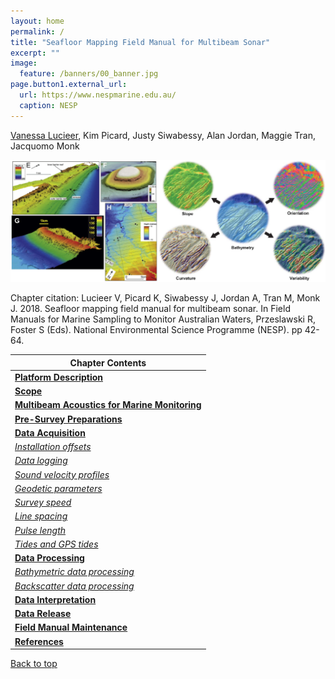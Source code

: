 ```yaml
---
layout: home
permalink: /
title: "Seafloor Mapping Field Manual for Multibeam Sonar"
excerpt: ""
image:
  feature: /banners/00_banner.jpg
page.button1.external_url:
  url: https://www.nespmarine.edu.au/
  caption: NESP
---
```


[Vanessa Lucieer](mailto:vanessa.lucieer@utas.edu.au), Kim Picard, Justy Siwabessy, Alan Jordan, Maggie Tran, Jacquomo Monk

![](images/MBES.png)

Chapter citation:
Lucieer V, Picard K, Siwabessy J, Jordan A, Tran M, Monk J. 2018. Seafloor mapping field manual for multibeam sonar. In Field Manuals for Marine Sampling to Monitor Australian Waters, Przeslawski R, Foster S (Eds). National Environmental Science Programme (NESP). pp 42-64. 

| Chapter Contents                                                                                                                                       |
|-------------------------------------------------------------------------------------------------------------------------------------------------|
|  **[Platform Description](https://multibeam-echosounder-field-manual.github.io/platform-description)**   
|  __[Scope](https://multibeam-echosounder-field-manual.github.io/scope)__                                                                        |
|  **[Multibeam Acoustics for Marine Monitoring](https://multibeam-echosounder-field-manual.github.io/multibeam-acoustics-for-marine-monitoring)** |
|  **[Pre-Survey Preparations](https://multibeam-echosounder-field-manual.github.io/pre-survey-preparations)**                                   |
|  **[Data Acquisition](https://multibeam-echosounder-field-manual.github.io/data-acquisition)**                                                   |
|       _[Installation offsets](https://multibeam-echosounder-field-manual.github.io/data-acquisition#installation-offsets)_                   |
|       _[Data logging](https://multibeam-echosounder-field-manual.github.io/data-acquisition#data-logging)_                                     |
|       _[Sound velocity profiles](https://multibeam-echosounder-field-manual.github.io/data-acquisition#sound-velocity-profiles)_                |
|       _[Geodetic parameters](https://multibeam-echosounder-field-manual.github.io/data-acquisition#geodetic-parameters)_                      |
|       _[Survey speed](https://multibeam-echosounder-field-manual.github.io/data-acquisition#survey-speed)_                                  |
|       _[Line spacing](https://multibeam-echosounder-field-manual.github.io/data-acquisition#line-spacing)_                                     |
|       _[Pulse length](https://multibeam-echosounder-field-manual.github.io/data-acquisition#pulse-length)_                                   |
|       _[Tides and GPS tides](https://multibeam-echosounder-field-manual.github.io/data-acquisition#tides-and-gps-tides)_                        |
|  **[Data Processing](https://multibeam-echosounder-field-manual.github.io/data-processing)**                                                    |
|       _[Bathymetric data processing](https://multibeam-echosounder-field-manual.github.io/data-processing#bathymetric-data-processing)_        |
|       _[Backscatter data processing](https://multibeam-echosounder-field-manual.github.io/data-processing#backscatter-data-processing)_        |
|  **[Data Interpretation](https://multibeam-echosounder-field-manual.github.io/data-interpretation)**                                             |
|  **[Data Release](https://multibeam-echosounder-field-manual.github.io/data-release)**                                                           |
|  **[Field Manual Maintenance](https://multibeam-echosounder-field-manual.github.io/field-manual-maintenance)**                                   |
|  **[References](https://multibeam-echosounder-field-manual.github.io/references)**                                                               |


<a href="#" class="scrollUpButton">Back to top</a>
